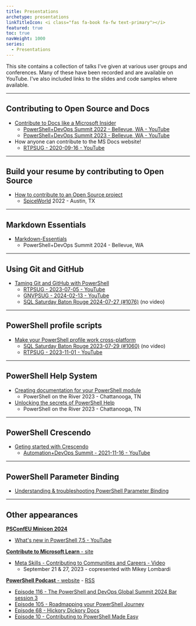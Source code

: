 ```yaml
---
title: Presentations
archetype: presentations
linkTitleIcon: <i class="fas fa-book fa-fw text-primary"></i>
featured: true
toc: true
navWeight: 1000
series:
  - Presentations
---
```

<!-- markdownlint-disable MD041 MD033 -->

This site contains a collection of talks I've given at various user groups and conferences.
Many of these have been recorded and are available on YouTube. I've also included links to the
slides and code samples where available.

---

## Contributing to Open Source and Docs

- [Contribute to Docs like a Microsoft Insider][01]
  - [PowerShell+DevOps Summit 2022 - Bellevue, WA - <i class="fab fa-youtube"></i> YouTube][25]
  - [PowerShell+DevOps Summit 2023 - Bellevue, WA - <i class="fab fa-youtube"></i> YouTube][29]
- How anyone can contribute to the MS Docs website!
  - [RTPSUG - 2020-09-16 - <i class="fab fa-youtube"></i> YouTube][23]

---

## Build your resume by contributing to Open Source

- [How to contribute to an Open Source project][02]
  - [SpiceWorld][22] 2022 - Austin, TX

---

## Markdown Essentials

- [Markdown-Essentials][03]
  - PowerShell+DevOps Summit 2024 - Bellevue, WA

---

## Using Git and GitHub

- [Taming Git and GitHub with PowerShell][04]
  - [RTPSUG - 2023-07-05 - <i class="fab fa-youtube"></i> YouTube][24]
  - [GNVPSUG - 2024-02-13 - <i class="fab fa-youtube"></i> YouTube][28]
  - [SQL Saturday Baton Rouge 2024-07-27 (#1076)][31] (no video)

---

## PowerShell profile scripts

- [Make your PowerShell profile work cross-platform][05]
  - [SQL Saturday Baton Rouge 2023-07-29 (#1060)][30] (no video)
  - [RTPSUG - 2023-11-01 - <i class="fab fa-youtube"></i> YouTube][27]

---

## PowerShell Help System

- [Creating documentation for your PowerShell module][16]
  - PowerShell on the River 2023 - Chattanooga, TN
- [Unlocking the secrets of PowerShell Help][06]
  - PowerShell on the River 2023 - Chattanooga, TN

---

## PowerShell Crescendo

- [Geting started with Crescendo][07]
  - [Automation+DevOps Summit - 2021-11-16 - <i class="fab fa-youtube"></i> YouTube][26]

---

## PowerShell Parameter Binding

- [Understanding & troubleshooting PowerShell Parameter Binding][08]

---

## Other appearances

[**PSConfEU Minicon 2024**][33]

- [What's new in PowerShell 7.5 - <i class="fab fa-youtube"></i> YouTube][32]

[**Contribute to Microsoft Learn** - site][15]

- [Meta Skills - Contributing to Communities and Careers - <i class="fa-solid fa-play"></i> Video][14]
  -	September 21 & 27, 2023 - copresented with Mikey Lombardi

[**PowerShell Podcast** - website][17] - [RSS][12]

- [Episode 116 - The PowerShell and DevOps Global Summit 2024 Bar session 3][21]
- [Episode 105 - Roadmapping your PowerShell Journey][20]
- [Episode 68 - Hickory Dickory Docs][19]
- [Episode 10 - Contributing to PowerShell Made Easy][18]

<!-- link references -->
[01]: ./01-contributedocs/
[02]: ./02-opensource/
[03]: ./03-markdown/
[04]: ./04-github/
[05]: ./05-psprofiles/
[06]: ./06-pshelp/
[07]: ./07-crescendo/
[08]: ./08-binding/
[12]: https://feed.podbean.com/powershellpodcast/feed.xml
[13]: https://github.com/sdwheeler/presentations
[14]: https://learn-video.azurefd.net/vod/player?id=afb384b7-fd83-474d-a3f2-23dfacc127cf
[15]: https://learn.microsoft.com/contribute/
[16]: https://mikefrobbins.github.io/psdocs-how-to
[17]: https://powershellpodcast.podbean.com/
[18]: https://powershellpodcast.podbean.com/e/contributing-to-powershell-made-easy-with-sean-wheeler/
[19]: https://powershellpodcast.podbean.com/e/hickory-dickory-docs/
[20]: https://powershellpodcast.podbean.com/e/roadmapping-your-powershell-journey-with-sean-wheeler/
[21]: https://powershellpodcast.podbean.com/e/the-powershell-and-devops-global-summit-2024-bar-session-3/
[22]: https://www.spiceworks.com/spiceworld/
[23]: https://www.youtube.com/watch?v=0_DEB61YOMc
[24]: https://www.youtube.com/watch?v=5TPR66fFrsQ
[25]: https://www.youtube.com/watch?v=9-_VPIu6zLw
[26]: https://www.youtube.com/watch?v=acynivRDg7g
[27]: https://www.youtube.com/watch?v=sajRAA9dkEY
[28]: https://www.youtube.com/watch?v=SuNCSbDzaow
[29]: https://www.youtube.com/watch?v=ZQODV8krq1Q
[30]: https://sqlsaturday.com/2023-07-29-sqlsaturday1060/
[31]: https://sqlsaturday.com/2024-07-27-sqlsaturday1076/
[32]: https://www.youtube.com/watch?v=MxbLovkvOC0
[33]: https://psconf.eu/recordings/minicon-2024/